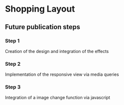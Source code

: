 # Shopping Layout

## Future publication steps

### Step 1

Creation of the design and integration of the effects

### Step 2

Implementation of the responsive view via media queries

### Step 3

Integration of a image change function via javascript
